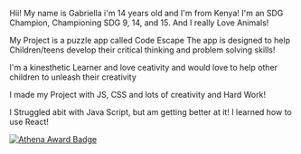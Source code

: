 Hii! My name is Gabriella i'm 14 years old and I'm from Kenya!
I'm an SDG Champion, Championing SDG 9, 14, and 15. And I really Love Animals!

My Project is a puzzle app called Code Escape The app is designed to help Children/teens develop their critical 
thinking and problem solving skills!

I'm a kinesthetic Learner and love ceativity and would love to help other children to unleash their creativity

I made my Project with JS, CSS and lots of creativity and Hard Work!

I Struggled abit with Java Script, but am getting better at it! I learned how to use React!


[![Athena Award Badge](https://img.shields.io/endpoint?url=https%3A%2F%2Faward.athena.hackclub.com%2Fapi%2Fbadge)](https://award.athena.hackclub.com?utm_source=readme)